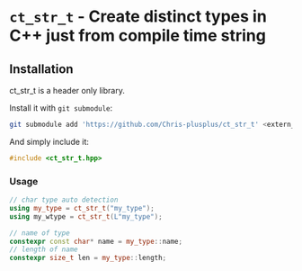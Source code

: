 # `ct_str_t` - Create distinct types in C++ just from compile time string

## Installation
ct_str_t is a header only library.

Install it with `git submodule`:
```bash
git submodule add 'https://github.com/Chris-plusplus/ct_str_t' <extern_dir>/ct_str_t
```

And simply include it:
```c++
#include <ct_str_t.hpp>
```

### Usage

```c++
// char type auto detection
using my_type = ct_str_t("my_type");
using my_wtype = ct_str_t(L"my_type");

// name of type
constexpr const char* name = my_type::name;
// length of name
constexpr size_t len = my_type::length;
```
